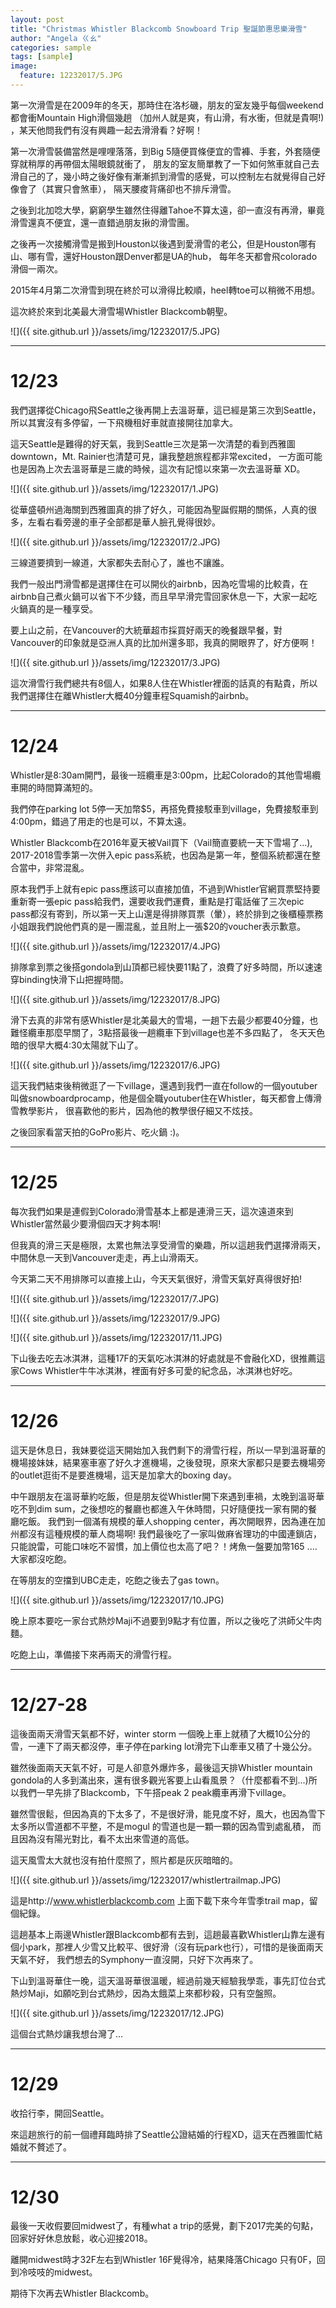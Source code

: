 ```yaml
---
layout: post
title: "Christmas Whistler Blackcomb Snowboard Trip 聖誕節惠思樂滑雪"
author: "Angela ㄍㄠ"
categories: sample
tags: [sample]
image:
  feature: 12232017/5.JPG
---
```


第一次滑雪是在2009年的冬天，那時住在洛杉磯，朋友的室友幾乎每個weekend都會衝Mountain High滑個幾趟
（加州人就是爽，有山滑，有水衝，但就是貴啊!) ，某天他問我們有沒有興趣一起去滑滑看？好啊！

第一次滑雪裝備當然是哩哩落落，到Big 5隨便買條便宜的雪褲、手套，外套隨便穿就稍厚的再帶個太陽眼鏡就衝了，
朋友的室友簡單教了一下如何煞車就自己去滑自己的了，幾小時之後好像有漸漸抓到滑雪的感覺，可以控制左右就覺得自己好像會了（其實只會煞車），
隔天腰痠背痛卻也不排斥滑雪。

之後到北加唸大學，窮窮學生雖然住得離Tahoe不算太遠，卻一直沒有再滑，畢竟滑雪還真不便宜，還一直錯過朋友揪的滑雪團。

之後再一次接觸滑雪是搬到Houston以後遇到愛滑雪的老公，但是Houston哪有山、哪有雪，還好Houston跟Denver都是UA的hub，
每年冬天都會飛colorado滑個一兩次。

2015年4月第二次滑雪到現在終於可以滑得比較順，heel轉toe可以稍微不用想。

這次終於來到北美最大滑雪場Whistler Blackcomb朝聖。

![]({{ site.github.url }}/assets/img/12232017/5.JPG)

--------------------------------------------------------------------------------------------------------------
# 12/23

我們選擇從Chicago飛Seattle之後再開上去溫哥華，這已經是第三次到Seattle，所以其實沒有多停留，一下飛機租好車就直接開往加拿大。

這天Seattle是難得的好天氣，我到Seattle三次是第一次清楚的看到西雅圖downtown，Mt. Rainier也清楚可見，讓我整趟旅程都非常excited，
一方面可能也是因為上次去溫哥華是三歲的時候，這次有記憶以來第一次去溫哥華 XD。

![]({{ site.github.url }}/assets/img/12232017/1.JPG)

從華盛頓州過海關到西雅圖真的排了好久，可能因為聖誕假期的關係，人真的很多，左看右看旁邊的車子全部都是華人臉孔覺得很妙。

![]({{ site.github.url }}/assets/img/12232017/2.JPG)

三線道要擠到一線道，大家都失去耐心了，誰也不讓誰。


我們一般出門滑雪都是選擇住在可以開伙的airbnb，因為吃雪場的比較貴，在airbnb自己煮火鍋可以省下不少錢，而且早早滑完雪回家休息一下，大家一起吃火鍋真的是一種享受。

要上山之前，在Vancouver的大統華超市採買好兩天的晚餐跟早餐，對Vancouver的印象就是亞洲人真的比加州還多耶，我真的開眼界了，好方便啊！

![]({{ site.github.url }}/assets/img/12232017/3.JPG)

這次滑雪行我們總共有8個人，如果8人住在Whistler裡面的話真的有點貴，所以我們選擇住在離Whistler大概40分鐘車程Squamish的airbnb。

--------------------------------------------------------------------------------------------------------------
# 12/24

Whistler是8:30am開門，最後一班纜車是3:00pm，比起Colorado的其他雪場纜車開的時間算滿短的。

我們停在parking lot 5停一天加幣$5，再搭免費接駁車到village，免費接駁車到4:00pm，錯過了用走的也是可以，不算太遠。

Whistler Blackcomb在2016年夏天被Vail買下（Vail簡直要統一天下雪場了...), 2017-2018雪季第一次併入epic pass系統，也因為是第一年，整個系統都還在整合當中，非常混亂。

原本我們手上就有epic pass應該可以直接加值，不過到Whistler官網買票堅持要重新寄一張epic pass給我們，還要收我們運費，重點是打電話催了三次epic pass都沒有寄到，所以第一天上山還是得排隊買票（暈），終於排到之後櫃檯票務小姐跟我們說他們真的是一團混亂，並且附上一張$20的voucher表示歉意。

![]({{ site.github.url }}/assets/img/12232017/4.JPG)

排隊拿到票之後搭gondola到山頂都已經快要11點了，浪費了好多時間，所以速速穿binding快滑下山把握時間。

![]({{ site.github.url }}/assets/img/12232017/8.JPG)

滑下去真的非常有感Whistler是北美最大的雪場，一趟下去最少都要40分鐘，也難怪纜車那麼早關了，3點搭最後一趟纜車下到village也差不多四點了，
冬天天色暗的很早大概4:30太陽就下山了。

![]({{ site.github.url }}/assets/img/12232017/6.JPG)

這天我們結束後稍微逛了一下village，還遇到我們一直在follow的一個youtuber叫做snowboardprocamp，他是個全職youtuber住在Whistler，每天都會上傳滑雪教學影片，
很喜歡他的影片，因為他的教學很仔細又不炫技。

之後回家看當天拍的GoPro影片、吃火鍋 :)。

--------------------------------------------------------------------------------------------------------------
# 12/25

每次我們如果是連假到Colorado滑雪基本上都是連滑三天，這次遠道來到Whistler當然最少要滑個四天才夠本啊!

但我真的滑三天是極限，太累也無法享受滑雪的樂趣，所以這趟我們選擇滑兩天，中間休息一天到Vancouver走走，再上山滑兩天。

今天第二天不用排隊可以直接上山，今天天氣很好，滑雪天氣好真得很好拍!

![]({{ site.github.url }}/assets/img/12232017/7.JPG)

![]({{ site.github.url }}/assets/img/12232017/9.JPG)

![]({{ site.github.url }}/assets/img/12232017/11.JPG)

下山後去吃去冰淇淋，這種17F的天氣吃冰淇淋的好處就是不會融化XD，很推薦這家Cows Whistler牛牛冰淇淋，裡面有好多可愛的紀念品，冰淇淋也好吃。

--------------------------------------------------------------------------------------------------------------
# 12/26

這天是休息日，我妹要從這天開始加入我們剩下的滑雪行程，所以一早到溫哥華的機場接妹妹，結果塞車塞了好久才進機場，之後發現，原來大家都只是要去機場旁的outlet逛街不是要進機場，這天是加拿大的boxing day。

中午跟朋友在溫哥華約吃飯，但是朋友從Whistler開下來遇到車禍，太晚到溫哥華吃不到dim sum，之後想吃的餐廳也都進入午休時間，只好隨便找一家有開的餐廳吃飯。
我們到一個滿有規模的華人shopping center，再次開眼界，因為連在加州都沒有這種規模的華人商場啊! 我們最後吃了一家叫做麻省理功的中國連鎖店，只能說雷，可能口味吃不習慣，加上價位也太高了吧？！烤魚一盤要加幣165 ....大家都沒吃飽。

在等朋友的空擋到UBC走走，吃飽之後去了gas town。

![]({{ site.github.url }}/assets/img/12232017/10.JPG)

晚上原本要吃一家台式熱炒Maji不過要到9點才有位置，所以之後吃了洪師父牛肉麵。

吃飽上山，準備接下來再兩天的滑雪行程。

--------------------------------------------------------------------------------------------------------------
# 12/27-28

這後面兩天滑雪天氣都不好，winter storm 一個晚上車上就積了大概10公分的雪，一連下了兩天都沒停，車子停在parking lot滑完下山牽車又積了十幾公分。

雖然後面兩天天氣不好，可是人卻意外爆炸多，最後這天排Whistler mountain gondola的人多到滿出來，還有很多觀光客要上山看風景？（什麼都看不到...)所以我們一早先排了Blackcomb，下午搭peak 2 peak纜車再滑下village。

雖然雪很鬆，但因為真的下太多了，不是很好滑，能見度不好，風大，也因為雪下太多所以雪道都不平整，不是mogul 的雪道也是一顆一顆的因為雪到處亂積，
而且因為沒有陽光對比，看不太出來雪道的高低。

這天風雪太大就也沒有拍什麼照了，照片都是灰灰暗暗的。

![]({{ site.github.url }}/assets/img/12232017/whistlertrailmap.JPG)

這是http://www.whistlerblackcomb.com 上面下載下來今年雪季trail map，留個紀錄。

這趟基本上兩邊Whistler跟Blackcomb都有去到，這趟最喜歡Whistler山靠左邊有個小park，那裡人少雪又比較平、很好滑（沒有玩park也行），可惜的是後面兩天天氣不好，
我們想去的Symphony一直沒開，只好下次再來了。


下山到溫哥華住一晚，這天溫哥華很溫暖，經過前幾天經驗我學乖，事先訂位台式熱炒Maji，如願吃到台式熱炒，因為太餓菜上來都秒殺，只有空盤照。

![]({{ site.github.url }}/assets/img/12232017/12.JPG)

這個台式熱炒讓我想台灣了...

--------------------------------------------------------------------------------------------------------------
# 12/29

收拾行李，開回Seattle。

來這趟旅行的前一個禮拜臨時排了Seattle公證結婚的行程XD，這天在西雅圖忙結婚就不贅述了。

--------------------------------------------------------------------------------------------------------------
# 12/30

最後一天收假要回midwest了，有種what a trip的感覺，劃下2017完美的句點，回家好好休息放鬆，收心迎接2018。

離開midwest時才32F左右到Whistler 16F覺得冷，結果降落Chicago 只有0F，回到冷吱吱的midwest。

期待下次再去Whistler Blackcomb。

